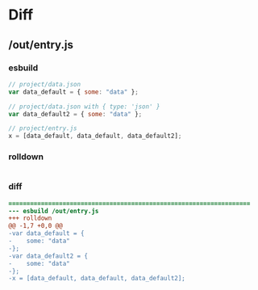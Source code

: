 # Diff
## /out/entry.js
### esbuild
```js
// project/data.json
var data_default = { some: "data" };

// project/data.json with { type: 'json' }
var data_default2 = { some: "data" };

// project/entry.js
x = [data_default, data_default, data_default2];
```
### rolldown
```js

```
### diff
```diff
===================================================================
--- esbuild	/out/entry.js
+++ rolldown	
@@ -1,7 +0,0 @@
-var data_default = {
-    some: "data"
-};
-var data_default2 = {
-    some: "data"
-};
-x = [data_default, data_default, data_default2];

```
